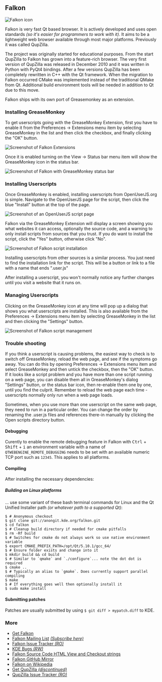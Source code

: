 ## Falkon

![Falkon icon][falkonIcon]

Falkon is very fast Qt based browser. It is actively developed and uses open standards *(so it's easier for programmers to work with it)*. It aims to be a lightweight web browser available through most major platforms. Previously it was called QupZilla.

The project was originally started for educational purposes. From the start QupZilla to Falkon has grown into a feature-rich browser. The very first version of QupZilla was released in December 2010 and it was written in Python with PyQt4 bindings. After a few versions QupZilla has been completely rewritten in C++ with the Qt framework. When the migration to Falkon occurred CMake was implemented instead of the traditional QMake from Qt. Additional build environment tools will be needed in addition to Qt due to this move.

Falkon ships with its own port of Greasemonkey as an extension.

### Installing GreaseMonkey

To get userscripts going with the GreaseMonkey Extension, first you have to enable it from the Preferences &rarr; Extensions menu item by selecting GreaseMonkey in the list and then click the checkbox, and finally clicking the "OK" button.

![Screenshot of Falkon Extensions][falkonExtensionsScreenshot]

Once it is enabled turning on the View &rarr; Status bar menu item will show the GreaseMonkey icon in the status bar.

![Screenshot of Falkon with GreaseMonkey status bar][falkonScreenshot3]

### Installing Userscripts

Once GreaseMonkey is enabled, installing userscripts from OpenUserJS.org is simple. Navigate to the OpenUserJS page for the script, then click the blue "Install" button at the top of the page.

![Screenshot of an OpenUserJS script page][oujsScriptPageScreenshot1]

Falkon via the GreaseMonkey Extension will display a screen showing you what websites it can access, optionally the source code, and a warning to only install scripts from sources that you trust. If you do want to install the script, click the "Yes" button, otherwise click "No".

![Screenshot of Falkon script installation][falkonScreenshot4]

Installing userscripts from other sources is a similar process. You just need to find the installation link for the script. This will be a button or link to a file with a name that ends ".user.js"

After installing a userscript, you won't normally notice any further changes until you visit a website that it runs on.

### Managing Userscripts

Clicking on the GreaseMonkey icon at any time will pop up a dialog that shows you what userscripts are installed. This is also available from the Preferences &rarr; Extensions menu item by selecting GreaseMonkey in the list and then clicking the "Settings" button.

![Screenshot of Falkon script management][falkonScreenshot5]

### Trouble shooting

If you think a userscript is causing problems, the easiest way to check is to switch off GreaseMonkey, reload the web page, and see if the symptoms go away. You can do this by opening Preferences &rarr; Extensions menu item and select GreaseMonkey and then untick the checkbox, then the "OK" button. If it looks like a script problem and you have more than one script running on a web page, you can disable them all in GreaseMonkey's dialog "Settings" button, or the status bar icon, then re-enable them one by one, until you find the culprit. Remember to reload the web page each time - userscripts normally only run when a web page loads.

Sometimes, when you use more than one userscript on the same web page, they need to run in a particular order. You can change the order by renaming the .user.js files and references there-in manually by clicking the Open scripts directory button.

#### Debugging

Curently to enable the remote debugging feature in Falkon with <kbd>Ctrl</kbd> + <kbd>Shift</kbd> + <kbd>i</kbd> an environment variable with a name of `QTWEBENGINE_REMOTE_DEBUGGING` needs to be set with an available numeric TCP port such as `12345`. This applies to all platforms.

#### Compiling

After installing the necessary dependencies:

##### Building on Linux platforms
... use some variant of these bash terminal commands for Linux and the Qt Unified Installer path *(or whatever path to a supported Qt)*:

``` sh-session
$ # Anonymous checkout
$ git clone git://anongit.kde.org/falkon.git
$ cd falkon
$ # Cleanup build directory if needed for cmake pitfalls
$ rm -Rf build
$ # Switches for cmake do not always work so use native environment variable
$ export CMAKE_PREFIX_PATH=/opt/Qt/5.10.1/gcc_64/
$ # Ensure folder exists and change into it
$ mkdir build && cd build
$ # Similar to `qmake` and `./configure`... note the dot dot is required
$ cmake ..
$ # Typically an alias to `gmake`. Does currently support parallel compiling
$ make
$ # If everything goes well then optionally install it
$ sudo make install
```

#### Submitting patches

Patches are usually submitted by using `$ git diff > mypatch.diff` to KDE.


### More

* [Get Falkon][falkonBrowser]
* [Falkon Mailing List][falkonMailingList] [*(Subscribe here)*][falkonMailingListSubscribe]
* [Falkon Issue Tracker *(RO)*][falkonIssueTracker]
* [KDE Bugs *(RW)*][kdeIssueTracker]
* [Falkon Source Code HTML View and Checkout strings][falkonSourceCodeHTML]
* [Falkon GitHub Mirror][falkonSourceCodeGH]
* [Falkon on Wikipedia][wikipediaFalkon]
* [Get QupZilla *(discontinued)*][qupzillaBrowser]
* [QupZilla Issue Tracker *(RO)*][qupzillaIssueTracker]

[githubFavicon]: https://assets-cdn.github.com/favicon.ico
[oujsFavicon]: https://raw.githubusercontent.com/OpenUserJs/OpenUserJS.org/master/public/images/favicon16.png
[falkonIcon]: https://raw.githubusercontent.com/wiki/OpenUserJS/OpenUserJS.org/images/falkon_icon.png "Falkon"
[falkonExtensionsScreenshot]: https://raw.githubusercontent.com/wiki/OpenUserJS/OpenUserJS.org/images/falkon1.gif "Enabling the GreaseMonkey Extension"
[oujsScriptPageScreenshot1]: https://raw.githubusercontent.com/wiki/OpenUserJS/OpenUserJS.org/images/openuserjs_script.gif "Ready to install a script"
[falkonScreenshot3]: https://raw.githubusercontent.com/wiki/OpenUserJS/OpenUserJS.org/images/falkon3.png "Falkon start page with GreaseMoneky enabled"
[falkonScreenshot4]: https://raw.githubusercontent.com/wiki/OpenUserJS/OpenUserJS.org/images/falkon4.gif "Installing a script"
[falkonScreenshot5]: https://raw.githubusercontent.com/wiki/OpenUserJS/OpenUserJS.org/images/falkon5.png "Script management"

[falkonBrowser]: https://www.falkon.org/
[falkonMailingList]: mailto:falkon@kde.org
[falkonMailingListSubscribe]: https://mail.kde.org/mailman/listinfo/falkon
[falkonIssueTracker]: https://cgit.kde.org/falkon.git/
[kdeIssueTracker]: https://bugs.kde.org/
[falkonSourceCodeHTML]: https://cgit.kde.org/falkon.git
[falkonSourceCodeGH]: https://github.com/KDE/falkon
[wikipediaFalkon]: https://www.wikipedia.org/wiki/Falkon

[qupzillaBrowser]: http://qupzilla.com/
[qupzillaIssueTracker]: https://github.com/QupZilla/qupzilla/issues
